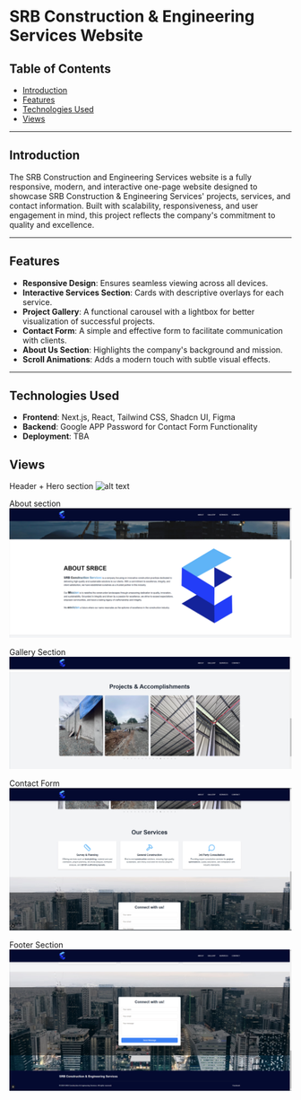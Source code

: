 # SRB Construction & Engineering Services Website

## Table of Contents

- [Introduction](#introduction)
- [Features](#features)
- [Technologies Used](#technologies-used)
- [Views](#views)

---

## Introduction

The SRB Construction and Engineering Services website is a fully responsive, modern, and interactive one-page website designed to showcase SRB Construction & Engineering Services' projects, services, and contact information. Built with scalability, responsiveness, and user engagement in mind, this project reflects the company's commitment to quality and excellence.

---

## Features

- **Responsive Design**: Ensures seamless viewing across all devices.
- **Interactive Services Section**: Cards with descriptive overlays for each service.
- **Project Gallery**: A functional carousel with a lightbox for better visualization of successful projects.
- **Contact Form**: A simple and effective form to facilitate communication with clients.
- **About Us Section**: Highlights the company's background and mission.
- **Scroll Animations**: Adds a modern touch with subtle visual effects.

---

## Technologies Used

- **Frontend**: Next.js, React, Tailwind CSS, Shadcn UI, Figma
- **Backend**: Google APP Password for Contact Form Functionality
- **Deployment**: TBA

## Views

Header + Hero section
![alt text](image.png)

About section
![alt text](image-1.png)

Gallery Section
![alt text](image-2.png)

Contact Form
![alt text](image-5.png)

Footer Section
![alt text](image-4.png)
